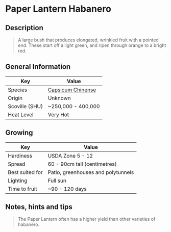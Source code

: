 # Paper Lantern Habanero

## Description

> A large bush that produces elongated, wrinkled fruit with a pointed end. These start off a light green, and ripen through orange to a bright red.

## General Information

Key | Value
--- | ---
Species | [Capsicum Chinense](.)
Origin | Unknown
Scoville (SHU) | ~250,000 - 400,000
Heat Level | Very Hot

## Growing

Key | Value
--- | -----
Hardiness | USDA Zone 5 - 12
Spread | 60 - 90cm tall (centimetres)
Best suited for | Patio, greenhouses and polytunnels
Lighting | Full sun
Time to fruit | ~90 - 120 days

## Notes, hints and tips

> The Paper Lantern often has a higher yield than other varieties of habanero.
